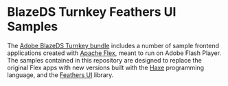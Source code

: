 # BlazeDS Turnkey Feathers UI Samples

The [Adobe BlazeDS Turnkey bundle](https://github.com/joshtynjala/blazeds-turnkey-archive) includes a number of sample frontend applications created with [Apache Flex](https://flex.apache.org/), meant to run on Adobe Flash Player. The samples contained in this repository are designed to replace the original Flex apps with new versions built with the [Haxe](https://haxe.org/) programming language, and the [Feathers UI](https://feathersui.com/) library.